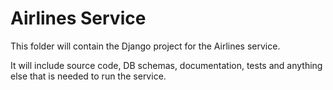 # Airlines Service
This folder will contain the Django project for the Airlines service.

It will include source code, DB schemas, documentation, tests and anything else that is needed to run the service.